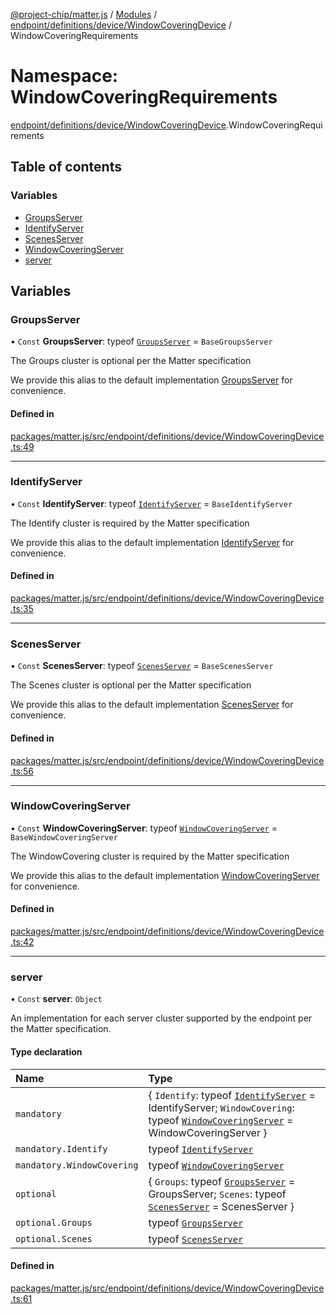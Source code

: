 [@project-chip/matter.js](../README.md) / [Modules](../modules.md) / [endpoint/definitions/device/WindowCoveringDevice](endpoint_definitions_device_WindowCoveringDevice.md) / WindowCoveringRequirements

# Namespace: WindowCoveringRequirements

[endpoint/definitions/device/WindowCoveringDevice](endpoint_definitions_device_WindowCoveringDevice.md).WindowCoveringRequirements

## Table of contents

### Variables

- [GroupsServer](endpoint_definitions_device_WindowCoveringDevice.WindowCoveringRequirements.md#groupsserver)
- [IdentifyServer](endpoint_definitions_device_WindowCoveringDevice.WindowCoveringRequirements.md#identifyserver)
- [ScenesServer](endpoint_definitions_device_WindowCoveringDevice.WindowCoveringRequirements.md#scenesserver)
- [WindowCoveringServer](endpoint_definitions_device_WindowCoveringDevice.WindowCoveringRequirements.md#windowcoveringserver)
- [server](endpoint_definitions_device_WindowCoveringDevice.WindowCoveringRequirements.md#server)

## Variables

### GroupsServer

• `Const` **GroupsServer**: typeof [`GroupsServer`](../classes/behavior_definitions_groups_export.GroupsServer.md) = `BaseGroupsServer`

The Groups cluster is optional per the Matter specification

We provide this alias to the default implementation [GroupsServer](endpoint_definitions_device_WindowCoveringDevice.WindowCoveringRequirements.md#groupsserver) for convenience.

#### Defined in

[packages/matter.js/src/endpoint/definitions/device/WindowCoveringDevice.ts:49](https://github.com/project-chip/matter.js/blob/0c058ae17fdba4c0b89b8b13c309011d51782299/packages/matter.js/src/endpoint/definitions/device/WindowCoveringDevice.ts#L49)

___

### IdentifyServer

• `Const` **IdentifyServer**: typeof [`IdentifyServer`](behavior_definitions_identify_export.IdentifyServer.md) = `BaseIdentifyServer`

The Identify cluster is required by the Matter specification

We provide this alias to the default implementation [IdentifyServer](endpoint_definitions_device_WindowCoveringDevice.WindowCoveringRequirements.md#identifyserver) for convenience.

#### Defined in

[packages/matter.js/src/endpoint/definitions/device/WindowCoveringDevice.ts:35](https://github.com/project-chip/matter.js/blob/0c058ae17fdba4c0b89b8b13c309011d51782299/packages/matter.js/src/endpoint/definitions/device/WindowCoveringDevice.ts#L35)

___

### ScenesServer

• `Const` **ScenesServer**: typeof [`ScenesServer`](../classes/behavior_definitions_scenes_export.ScenesServer.md) = `BaseScenesServer`

The Scenes cluster is optional per the Matter specification

We provide this alias to the default implementation [ScenesServer](endpoint_definitions_device_WindowCoveringDevice.WindowCoveringRequirements.md#scenesserver) for convenience.

#### Defined in

[packages/matter.js/src/endpoint/definitions/device/WindowCoveringDevice.ts:56](https://github.com/project-chip/matter.js/blob/0c058ae17fdba4c0b89b8b13c309011d51782299/packages/matter.js/src/endpoint/definitions/device/WindowCoveringDevice.ts#L56)

___

### WindowCoveringServer

• `Const` **WindowCoveringServer**: typeof [`WindowCoveringServer`](../classes/behavior_definitions_window_covering_export.WindowCoveringServer.md) = `BaseWindowCoveringServer`

The WindowCovering cluster is required by the Matter specification

We provide this alias to the default implementation [WindowCoveringServer](endpoint_definitions_device_WindowCoveringDevice.WindowCoveringRequirements.md#windowcoveringserver) for convenience.

#### Defined in

[packages/matter.js/src/endpoint/definitions/device/WindowCoveringDevice.ts:42](https://github.com/project-chip/matter.js/blob/0c058ae17fdba4c0b89b8b13c309011d51782299/packages/matter.js/src/endpoint/definitions/device/WindowCoveringDevice.ts#L42)

___

### server

• `Const` **server**: `Object`

An implementation for each server cluster supported by the endpoint per the Matter specification.

#### Type declaration

| Name | Type |
| :------ | :------ |
| `mandatory` | \{ `Identify`: typeof [`IdentifyServer`](behavior_definitions_identify_export.IdentifyServer.md) = IdentifyServer; `WindowCovering`: typeof [`WindowCoveringServer`](../classes/behavior_definitions_window_covering_export.WindowCoveringServer.md) = WindowCoveringServer } |
| `mandatory.Identify` | typeof [`IdentifyServer`](behavior_definitions_identify_export.IdentifyServer.md) |
| `mandatory.WindowCovering` | typeof [`WindowCoveringServer`](../classes/behavior_definitions_window_covering_export.WindowCoveringServer.md) |
| `optional` | \{ `Groups`: typeof [`GroupsServer`](../classes/behavior_definitions_groups_export.GroupsServer.md) = GroupsServer; `Scenes`: typeof [`ScenesServer`](../classes/behavior_definitions_scenes_export.ScenesServer.md) = ScenesServer } |
| `optional.Groups` | typeof [`GroupsServer`](../classes/behavior_definitions_groups_export.GroupsServer.md) |
| `optional.Scenes` | typeof [`ScenesServer`](../classes/behavior_definitions_scenes_export.ScenesServer.md) |

#### Defined in

[packages/matter.js/src/endpoint/definitions/device/WindowCoveringDevice.ts:61](https://github.com/project-chip/matter.js/blob/0c058ae17fdba4c0b89b8b13c309011d51782299/packages/matter.js/src/endpoint/definitions/device/WindowCoveringDevice.ts#L61)
